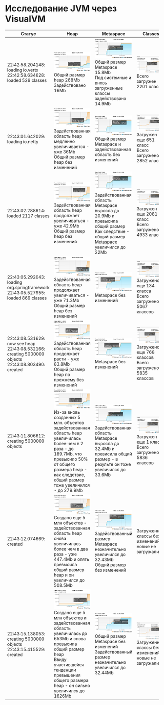 
# Исследование JVM через VisualVM

| Статус | Heap | Metaspace | Classes |
| --- | --- | --- | --- |
| 22:42:58.204148: loading io.vertx <br> 22:42:58.634628: loaded 529 classes | ![](/jvm2/img//vmheap/heap_22-42-58.png) <br> Общий размер heap 268Mb <br> Задействовано 16Mb | ![](/jvm2/img//vmmeta/meta_22-42-58.png) <br>  Общий размер Metaspace 15.8Mb <br> Под системные и вновь загруженные классы задействовано 14.9Mb | ![](/jvm2/img//vmclass/class_22-42-58.png) <br> Всего загружен 2201 класс|
| 22:43:01.642029: loading io.netty | ![](/jvm2/img//vmheap/heap_22-43-01.png) <br> Задействованная область heap медленно увеличивается - уже 36Mb <br> Общий размер heap без изменений | ![](/jvm2/img//vmmeta/meta_22-43-01.png) <br> Общий размер Metaspace и задействованная область без изменений | ![](/jvm2/img//vmclass/class_22-43-01.png) <br> Загружен еще 651 класс <br> Всего загружено 2852 класса|
| 22:43:02.288914: loaded 2117 classes | ![](/jvm2/img//vmheap/heap_22-43-02.png) <br> Задействованная область heap продолжает увеличиваться - уже 42.9Mb <br> Общий размер heap без изменений | ![](/jvm2/img//vmmeta/meta_22-43-02.png) <br> Задействованная область Metaspace выросла до 20.9Mb и превысила общий размер <br> Как следствие - общий размер Metaspace увеличился до 22Mb | ![](/jvm2/img//vmclass/class_22-43-02.png) <br> Загружен еще 2081 класс <br> Всего загружено 4933 класса |
| 22:43:05.292043: loading org.springframework <br> 22:43:05.527955: loaded 869 classes | ![](/jvm2/img//vmheap/heap_22-43-05.png) <br> Задействованная область heap продолжает увеличиваться - уже 71.3Mb <br> Общий размер heap без изменений | ![](/jvm2/img//vmmeta/meta_22-43-05.png) <br> Мetaspace без изменений | ![](/jvm2/img//vmclass/class_22-43-05.png) <br> Загружено еще 134 класса <br> Всего загружено 5067 классов |
| 22:43:08.531629: now see heap <br> 22:43:08.532166: creating 5000000 objects <br> 22:43:08.803490: created | ![](/jvm2/img//vmheap/heap_22-43-08.png) <br> Задействованная область heap продолжает расти - уже 83.8Mb <br> Общий размер heap по прежнему без изменений | ![](/jvm2/img//vmmeta/meta_22-43-08.png) <br> Мetaspace без изменений | ![](/jvm2/img//vmclass/class_22-43-08.png) <br> Загружено еще 768 классов <br> Всего загружено 5835 классов |
| 22:43:11.806612: creating 5000000 objects | ![](/jvm2/img//vmheap/heap_22-43-11.png) <br> Из-за вновь созданных 5 млн. объектов задействованная область heap увеличилась более чем в 2 раза - до 189.7Mb, что превысило 50% от общего размера heap - как следствие, общий размер тоже увеличился - до 279.9Mb | ![](/jvm2/img//vmmeta/meta_22-43-11.png) <br> Задействованная область Metaspace выросла до 32.4Mb и превисила общий размер - в результе он тоже увеличился до 33.6Mb | ![](/jvm2/img//vmclass/class_22-43-11.png) <br> Загружен еще 1 класс <br> Всего загружено 5836 классов |
| 22:43:12.074669: created | ![](/jvm2/img//vmheap/heap_22-43-12.png) <br> Создано еще 5 млн объектов - задействованная область heap снова увеличилась более чем в два раза - уже 447.4Mb и опять превысила общий размер heap и он увеличился до 508.5Mb | ![](/jvm2/img//vmmeta/meta_22-43-12.png) <br> Задействованный размер Metaspace незначительно увеличился до 32.43Mb <br> Общий размер без изменений | Загруженные классы без изменений - новые не загружались |
| 22:43:15.138053: creating 5000000 objects <br> 22:43:15.415529: created | ![](/jvm2/img//vmheap/heap_22-43-15.png) <br> Создано еще 5 млн объектов и задействованная область увеличилась до 653Mb и снова превысила общий размер heap <br> Ввиду участившейся тенденции превышения общего размера heap - он сильно увеличился до 1626Mb | ![](/jvm2/img//vmmeta/meta_22-43-15.png) <br> Общий размер Metaspace без изменений <br> Задействованный размер незначительно увеличился до 32.44Mb | ![](/jvm2/img//vmclass/class_22-43-15.png) <br> Загруженные классы без изменений - новые не загружались |